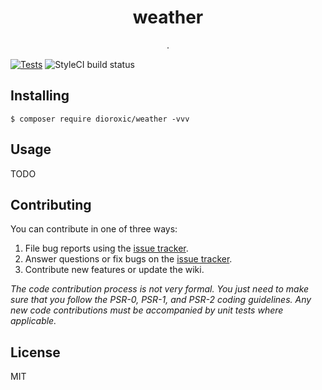 <h1 align="center"> weather </h1>

<p align="center"> .</p>

[![Tests](https://github.com/Ares-eng/weather/actions/workflows/tests.yml/badge.svg)](https://github.com/Ares-eng/weather/actions/workflows/tests.yml)
![StyleCI build status](https://github.styleci.io/repos/476929602/shield) 
## Installing

```shell
$ composer require dioroxic/weather -vvv
```

## Usage

TODO

## Contributing

You can contribute in one of three ways:

1. File bug reports using the [issue tracker](https://github.com/ares-eng/weather/issues).
2. Answer questions or fix bugs on the [issue tracker](https://github.com/ares-eng/weather/issues).
3. Contribute new features or update the wiki.

_The code contribution process is not very formal. You just need to make sure that you follow the PSR-0, PSR-1, and PSR-2 coding guidelines. Any new code contributions must be accompanied by unit tests where applicable._

## License

MIT